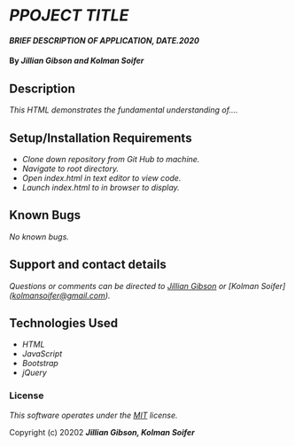 # _PPOJECT TITLE_

#### _BRIEF DESCRIPTION OF APPLICATION, DATE.2020_

#### By _**Jillian Gibson and Kolman Soifer**_

## Description

_This HTML demonstrates the fundamental understanding of...._

## Setup/Installation Requirements

* _Clone down repository from Git Hub to machine._
* _Navigate to root directory._
* _Open index.html in text editor to view code._
* _Launch index.html to in browser to display._


## Known Bugs

_No known bugs._

## Support and contact details

_Questions or comments can be directed to [Jillian Gibson](jillian.l.gibson@gmail.com) or [Kolman Soifer] (kolmansoifer@gmail.com)._

## Technologies Used

* _HTML_
* _JavaScript_
* _Bootstrap_
* _jQuery_

### License

*_This software operates under the [MIT](https://en.wikipedia.org/wiki/MIT_License) license._*

Copyright (c) 20202 **_Jillian Gibson, Kolman Soifer_**
